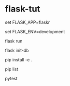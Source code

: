 # flask-tut

set FLASK_APP=flaskr

set FLASK_ENV=development

flask run

flask init-db



pip install -e .

pip list

pytest
